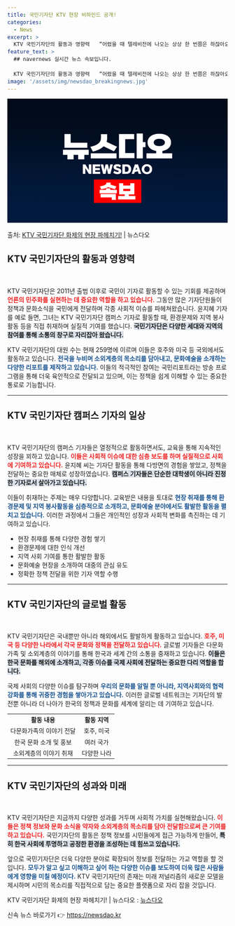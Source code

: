 ```yaml
---
title: 국민기자단 KTV 현장 비하인드 공개!
categories:
  - News
excerpt: >
  KTV 국민기자단의 활동과 영향력   “어렸을 때 텔레비전에 나오는 상상 한 번쯤은 하잖아요. 호기심 가득한…
feature_text: >
  ## navernews 실시간 뉴스 속보입니다.

  KTV 국민기자단의 활동과 영향력   “어렸을 때 텔레비전에 나오는 상상 한 번쯤은 하잖아요. 호기심 가득한…
image: '/assets/img/newsdao_breakingnews.jpg'
---
```


![뉴스다오 속보](/assets/img/newsdao_breakingnews.jpg)

<p>출처: <a href="https://newsdao.kr/4881" rel="dofollow">KTV 국민기자단 화제의 현장 파헤치기!</a> | 뉴스다오</p>

<h2 data-ke-size="size26">KTV 국민기자단의 활동과 영향력</h2>
<p data-ke-size="size16">&nbsp;</p>

KTV 국민기자단은 2011년 출범 이후로 국민이 기자로 활동할 수 있는 기회를 제공하며 <b><span style="color: #ee2323;">언론의 민주화를 실현하는 데 중요한 역할을 하고 있습니다.</span></b> 그동안 많은 기자단원들이 정책과 문화소식을 국민에게 전달하며 각종 사회적 이슈를 파헤쳐왔습니다. 윤지혜 기자를 예로 들면, 그녀는 KTV 국민기자단 캠퍼스 기자로 활동할 때, 환경문제와 지역 봉사활동 등을 직접 취재하며 실질적 기여를 했습니다. <b><span style="background-color: #21538527;">국민기자단은 다양한 세대와 지역의 참여를 통해 소통의 창구로 자리잡아 왔습니다.</span></b>

KTV 국민기자단의 대원 수는 현재 259명에 이르며 이들은 호주와 미국 등 국외에서도 활동하고 있습니다. <b><span style="color: #1a5490;">전국을 누비며 소외계층의 목소리를 담아내고, 문화예술을 소개하는 다양한 리포트를 제작하고 있습니다.</span></b> 이들의 적극적인 참여는 국민리포트라는 방송 프로그램을 통해 더욱 육안적으로 전달되고 있으며, 이는 정책을 쉽게 이해할 수 있는 중요한 통로로 기능합니다.

<hr>

<h2 data-ke-size="size26">KTV 국민기자단 캠퍼스 기자의 일상</h2>
<p data-ke-size="size16">&nbsp;</p>

KTV 국민기자단의 캠퍼스 기자들은 열정적으로 활동하면서도, 교육을 통해 지속적인 성장을 꾀하고 있습니다. <b><span style="color: #ee2323;">이들은 사회적 이슈에 대한 심층 보도를 하며 실질적으로 사회에 기여하고 있습니다.</span></b> 윤지혜 씨는 기자단 활동을 통해 다방면의 경험을 쌓았고, 정책을 전달하는 중요한 매체로 성장하였습니다. <b><span style="background-color: #21538527;">캠퍼스 기자들은 단순한 대학생이 아니라 진정한 기자로서 살아가고 있습니다.</span></b>

이들이 취재하는 주제는 매우 다양합니다. 교육받은 내용을 토대로 <b><span style="color: #1a5490;">현장 취재를 통해 환경문제 및 지역 봉사활동을 심층적으로 소개하고, 문화예술 분야에서도 활발한 활동을 펼치고 있습니다.</span></b> 이러한 과정에서 그들은 개인적인 성장과 사회적 변화를 촉진하는 데 기여하고 있습니다. 

<ul>
  <li>현장 취재를 통해 다양한 경험 쌓기</li>
  <li>환경문제에 대한 인식 개선</li>
  <li>지역 사회 기여를 통한 활발한 활동</li>
  <li>문화예술 현장을 소개하여 대중의 관심 유도</li>
  <li>정확한 정책 전달을 위한 기자 역할 수행</li>
</ul>

<hr>

<h2 data-ke-size="size26">KTV 국민기자단의 글로벌 활동</h2>
<p data-ke-size="size16">&nbsp;</p>

KTV 국민기자단은 국내뿐만 아니라 해외에서도 활발하게 활동하고 있습니다. <b><span style="color: #ee2323;">호주, 미국 등 다양한 나라에서 각국 문화와 정책을 전달하고 있습니다.</span></b> 글로벌 기자들은 다문화가족 및 소외계층의 이야기를 통해 한국과 세계 간의 소통을 중재하고 있습니다. <b><span style="background-color: #21538527;">이들은 한국 문화를 해외에 소개하고, 각종 이슈를 국제 사회에 전달하는 중요한 다리 역할을 합니다.</span></b>

국제 사회의 다양한 이슈를 탐구하며 <b><span style="color: #1a5490;">우리의 문화를 알릴 뿐 아니라, 지역사회와의 협력 강화를 통해 귀중한 경험을 쌓아가고 있습니다.</span></b> 이러한 글로벌 네트워크는 기자단의 발전뿐 아니라 더 나아가 한국의 정책과 문화를 세계에 알리는 데 기여하고 있습니다.

<table style="width: 100%; border-collapse: collapse;">
    <tr>
        <td style="text-align: center; height: 17px;"><b>활동 내용</b></td>
        <td style="text-align: center; height: 17px;"><b>활동 지역</b></td>
    </tr>
    <tr>
        <td style="text-align: center; height: 17px;">다문화가족의 이야기 전달</td>
        <td style="text-align: center; height: 17px;">호주, 미국</td>
    </tr>
    <tr>
        <td style="text-align: center; height: 17px;">한국 문화 소개 및 홍보</td>
        <td style="text-align: center; height: 17px;">여러 국가</td>
    </tr>
    <tr>
        <td style="text-align: center; height: 17px;">소외계층의 이야기 취재</td>
        <td style="text-align: center; height: 17px;">다양한 나라</td>
    </tr>
</table>

<hr>

<h2 data-ke-size="size26">KTV 국민기자단의 성과와 미래</h2>
<p data-ke-size="size16">&nbsp;</p>

KTV 국민기자단은 지금까지 다양한 성과를 거두며 사회적 가치를 실현해왔습니다. <b><span style="color: #ee2323;">이들은 정책 정보와 문화 소식을 약자와 소외계층의 목소리를 담아 전달함으로써 큰 기여를 하고 있습니다.</span></b> 국민기자단의 활동은 정책 정보를 시민들에게 접근 가능하게 만들어, <b><span style="background-color: #21538527;">특히 한국 사회에 투명하고 공정한 환경을 조성하는 데 힘쓰고 있습니다.</span></b>

앞으로 국민기자단은 더욱 다양한 분야로 확장되어 정보를 전달하는 가교 역할을 할 것입니다. <b><span style="color: #1a5490;">모두가 알고 싶고 이해하고 싶어 하는 다양한 이슈를 보도하여 더욱 많은 사람들에게 영향을 미칠 예정이다.</span></b> KTV 국민기자단의 존재는 미래 저널리즘의 새로운 모델을 제시하며 시민의 목소리를 직접적으로 담는 중요한 플랫폼으로 자리 잡을 것입니다.

KTV 국민기자단 화제의 현장 파헤치기! | 뉴스다오  : <a href="https://newsdao.kr/4881" target="_blank">뉴스다오</a> 

신속 뉴스 바로가기 👉 <a href="https://newsdao.kr" rel="dofollow">https://newsdao.kr</a>


